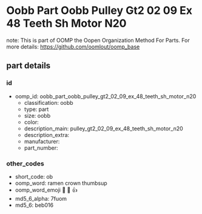# Oobb Part Oobb Pulley Gt2 02 09 Ex 48 Teeth Sh Motor N20  

note: This is part of OOMP the Oopen Organization Method For Parts. For more details: https://github.com/oomlout/oomp_base

##  part details





### id
* oomp_id: oobb_part_oobb_pulley_gt2_02_09_ex_48_teeth_sh_motor_n20
  * classification: oobb
  * type: part
  * size: oobb
  * color: 
  * description_main: pulley_gt2_02_09_ex_48_teeth_sh_motor_n20
  * description_extra: 
  * manufacturer: 
  * part_number: 

### other_codes
* short_code: ob
* oomp_word: ramen crown thumbsup
* oomp_word_emoji :ramen: :crown: :thumbsup:
* md5_6_alpha: 7fuom
* md5_6: beb016